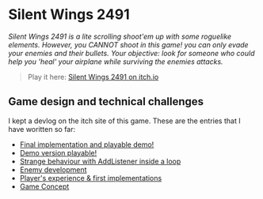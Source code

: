 # Silent Wings 2491

_Silent Wings 2491 is a lite scrolling shoot'em up with some roguelike elements. However, you CANNOT shoot in this game! you can only evade your enemies and their bullets. Your objective: look for someone who could help you 'heal' your airplane while surviving the enemies attacks._

> Play it here: [Silent Wings 2491 on itch.io](https://tmseldon.itch.io/silentwings-2491) 

## Game design and technical challenges

I kept a devlog on the itch site of this game. These are the entries that I have woritten so far:

- [Final implementation and playable demo!](https://tmseldon.itch.io/silentwings-2491/devlog/405077/final-implementation-and-playable-demo)
- [Demo version playable!](https://tmseldon.itch.io/silentwings-2491/devlog/404804/demo-version-playable)
- [Strange behaviour with AddListener inside a loop](https://tmseldon.itch.io/silentwings-2491/devlog/404215/strange-behaviour-with-addlistener-inside-a-loop)
- [Enemy development](https://tmseldon.itch.io/silentwings-2491/devlog/403513/enemy-development)
- [Player's experience & first implementations](https://tmseldon.itch.io/silentwings-2491/devlog/401627/players-experience-first-implementations)
- [Game Concept](https://tmseldon.itch.io/silentwings-2491/devlog/400398/game-concept)
